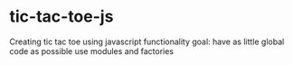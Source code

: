 # tic-tac-toe-js

Creating tic tac toe using javascript functionality
goal: have as little global code as possible
use modules and factories
